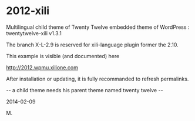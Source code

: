 2012-xili
=========

Multilingual child theme of Twenty Twelve embedded theme of WordPress : twentytwelve-xili v1.3.1


The branch X-L-2.9 is reserved for xili-language plugin former the 2.10.

This example is visible (and documented) here

http://2012.wpmu.xilione.com

After installation or updating, it is fully recommanded to refresh permalinks.

-- a child theme needs his parent theme named twenty twelve --

2014-02-09

M.
